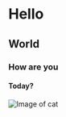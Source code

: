 # Hello
## World
### How are you
#### Today?
![Image of cat](https://images.unsplash.com/photo-1600272008408-6e05d5aa3e7a?ixlib=rb-1.2.1&ixid=MnwxMjA3fDB8MHxwaG90by1wYWdlfHx8fGVufDB8fHx8&auto=format&fit=crop&w=1935&q=80)
